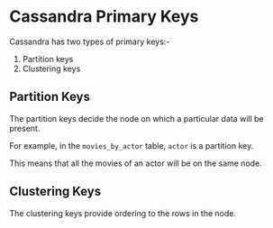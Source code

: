 # Cassandra Primary Keys

Cassandra has two types of primary keys:-

1.  Partition keys
2.  Clustering keys

## Partition Keys

The partition keys decide the node on which a particular data will be present.

For example, in the `movies_by_actor` table, `actor` is a partition key.

This means that all the movies of an actor will be on the same node.

## Clustering Keys

The clustering keys provide ordering to the rows in the node.


